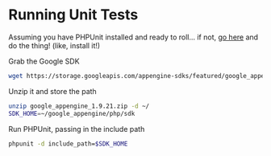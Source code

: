 # Running Unit Tests #

Assuming you have PHPUnit installed and ready to roll... if not, [go here](https://phpunit.de) and do the thing! (like, install it!)

Grab the Google SDK

```bash
wget https://storage.googleapis.com/appengine-sdks/featured/google_appengine_1.9.21.zip
```

Unzip it and store the path

```bash
unzip google_appengine_1.9.21.zip -d ~/
SDK_HOME=~/google_appengine/php/sdk
```

Run PHPUnit, passing in the include path

```bash
phpunit -d include_path=$SDK_HOME
```
